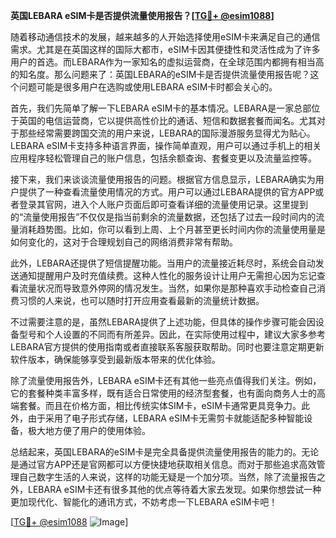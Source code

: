**英国LEBARA eSIM卡是否提供流量使用报告？[[TG💪+ @esim1088](https://t.me/s/esim1088)]**

随着移动通信技术的发展，越来越多的人开始选择使用eSIM卡来满足自己的通信需求。尤其是在英国这样的国际大都市，eSIM卡因其便捷性和灵活性成为了许多用户的首选。而LEBARA作为一家知名的虚拟运营商，在全球范围内都拥有相当高的知名度。那么问题来了：英国LEBARA的eSIM卡是否提供流量使用报告呢？这个问题可能是很多用户在选购或使用LEBARA eSIM卡时都会关心的。

首先，我们先简单了解一下LEBARA eSIM卡的基本情况。LEBARA是一家总部位于英国的电信运营商，它以提供高性价比的通话、短信和数据套餐而闻名。尤其对于那些经常需要跨国交流的用户来说，LEBARA的国际漫游服务显得尤为贴心。LEBARA eSIM卡支持多种语言界面，操作简单直观，用户可以通过手机上的相关应用程序轻松管理自己的账户信息，包括余额查询、套餐变更以及流量监控等。

接下来，我们来谈谈流量使用报告的问题。根据官方信息显示，LEBARA确实为用户提供了一种查看流量使用情况的方式。用户可以通过LEBARA提供的官方APP或者登录其官网，进入个人账户页面后即可查看详细的流量使用记录。这里提到的“流量使用报告”不仅仅是指当前剩余的流量数据，还包括了过去一段时间内的流量消耗趋势图。比如，你可以看到上周、上个月甚至更长时间内你的流量使用量是如何变化的，这对于合理规划自己的网络消费非常有帮助。

此外，LEBARA还提供了短信提醒功能。当用户的流量接近耗尽时，系统会自动发送通知提醒用户及时充值续费。这种人性化的服务设计让用户无需担心因为忘记查看流量状况而导致意外停网的情况发生。当然，如果你是那种喜欢手动检查自己消费习惯的人来说，也可以随时打开应用查看最新的流量统计数据。

不过需要注意的是，虽然LEBARA提供了上述功能，但具体的操作步骤可能会因设备型号和个人设置的不同而有所差异。因此，在实际使用过程中，建议大家多参考LEBARA官方提供的使用指南或者直接联系客服获取帮助。同时也要注意定期更新软件版本，确保能够享受到最新版本带来的优化体验。

除了流量使用报告外，LEBARA eSIM卡还有其他一些亮点值得我们关注。例如，它的套餐种类丰富多样，既有适合日常使用的经济型套餐，也有面向商务人士的高端套餐。而且在价格方面，相比传统实体SIM卡，eSIM卡通常更具竞争力。此外，由于采用了电子形式存储，LEBARA eSIM卡无需剪卡就能适配多种智能设备，极大地方便了用户的使用体验。

总结起来，英国LEBARA的eSIM卡是完全具备提供流量使用报告的能力的。无论是通过官方APP还是官网都可以方便快捷地获取相关信息。而对于那些追求高效管理自己数字生活的人来说，这样的功能无疑是一个加分项。当然，除了流量报告之外，LEBARA eSIM卡还有很多其他的优点等待着大家去发现。如果你想尝试一种更加现代化、智能化的通讯方式，不妨考虑一下LEBARA eSIM卡吧！

[[TG💪+ @esim1088](https://t.me/s/esim1088) ![Image](https://i.postimg.cc/4NQfJmqS/Snipaste-2025-05-13-00-14-12.png)]